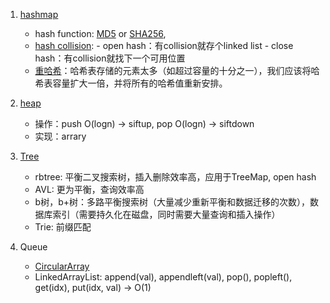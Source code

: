 
1. [hashmap](https://zhuanlan.zhihu.com/p/127147909)
     - hash function: [MD5](https://en.wikipedia.org/wiki/MD5) or [SHA256](https://en.wikipedia.org/wiki/SHA-2),
     - [hash collision](https://www.jianshu.com/p/aa457757cc13): 
              - open hash：有collision就存个linked list
              - close hash：有collision就找下一个可用位置
     - [重哈希](https://www.jianshu.com/p/bdf6109ecb18)：哈希表存储的元素太多（如超过容量的十分之一），我们应该将哈希表容量扩大一倍，并将所有的哈希值重新安排。 


2. [heap](https://zhuanlan.zhihu.com/p/91406647)
     - 操作：push O(logn) -> siftup, pop O(logn) -> siftdown
     - 实现：arrary


3. [Tree](https://www.zhihu.com/question/30527705)
     - rbtree: 平衡二叉搜索树，插入删除效率高，应用于TreeMap, open hash
     - AVL: 更为平衡，查询效率高
     - b树，b+树：多路平衡搜索树（大量减少重新平衡和数据迁移的次数），数据库索引（需要持久化在磁盘，同时需要大量查询和插入操作）
     - Trie: 前缀匹配

4. Queue
     - [CircularArray](https://github.com/Tmzpanda/leetcode/blob/main/data_structure.py)
     - LinkedArrayList: append(val), appendleft(val), pop(), popleft(), get(idx), put(idx, val) -> O(1)










     

    
    



      
